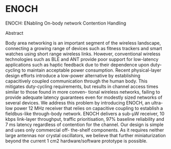 # ENOCH
ENOCH: ENabling On-body network Contention Handling

Abstract

Body area networking is an important segment of the wireless landscape, connecting a growing range of devices such as fitness trackers and smart watches using short range wireless links. However, conventional wireless technologies such as BLE and ANT provide poor support for low-latency applications such as haptic feedback due to their dependence upon duty-cycling to maintain acceptable power consumption. Recent physical-layer design efforts introduce a low-power alternative by establishing capacitively coupled communication through the human body. This mitigates duty-cycling requirements, but results in channel access times similar to those found in more conven- tional wireless networks, failing to provide adequate latency guarantees even for modestly sized networks of several devices. We address this problem by introducing ENOCH, an ultra-low power 12 MHz receiver that relies on capacitive coupling to establish a fieldbus-like through-body network. ENOCH delivers a sub-μW receiver, 10 kbps link-layer throughput, traffic prioritisation, 97% baseline reliability and 7 ms latency regardless of contention for the channel. Our design is simple and uses only commercial off- the-shelf components. As it requires neither large antennas nor crystal oscillators, we believe that further miniaturization beyond the current 1 cm2 hardware/software prototype is possible.
